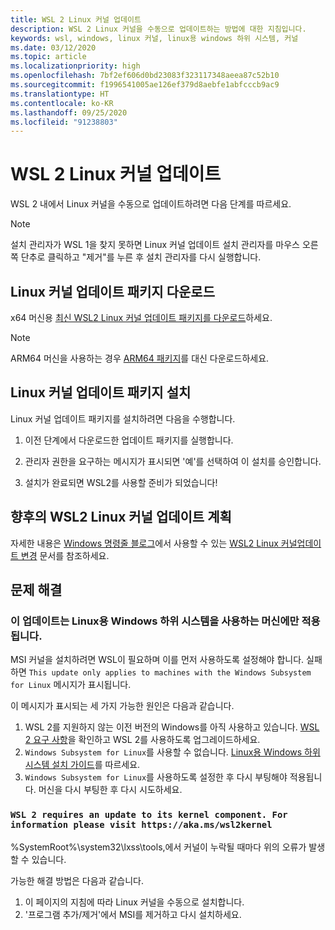```yaml
---
title: WSL 2 Linux 커널 업데이트
description: WSL 2 Linux 커널을 수동으로 업데이트하는 방법에 대한 지침입니다.
keywords: wsl, windows, linux 커널, linux용 windows 하위 시스템, 커널
ms.date: 03/12/2020
ms.topic: article
ms.localizationpriority: high
ms.openlocfilehash: 7bf2ef606d0bd23083f323117348aeea87c52b10
ms.sourcegitcommit: f1996541005ae126ef379d8aebfe1abfcccb9ac9
ms.translationtype: HT
ms.contentlocale: ko-KR
ms.lasthandoff: 09/25/2020
ms.locfileid: "91238803"
---
```

# <a name="updating-the-wsl-2-linux-kernel"></a>WSL 2 Linux 커널 업데이트

WSL 2 내에서 Linux 커널을 수동으로 업데이트하려면 다음 단계를 따르세요.

> [!NOTE] 
> 설치 관리자가 WSL 1을 찾지 못하면 Linux 커널 업데이트 설치 관리자를 마우스 오른쪽 단추로 클릭하고 "제거"를 누른 후 설치 관리자를 다시 실행합니다.

## <a name="download-the-linux-kernel-update-package"></a>Linux 커널 업데이트 패키지 다운로드

x64 머신용 [최신 WSL2 Linux 커널 업데이트 패키지를 다운로드](https://wslstorestorage.blob.core.windows.net/wslblob/wsl_update_x64.msi)하세요.

> [!NOTE]
> ARM64 머신을 사용하는 경우 [ARM64 패키지](https://wslstorestorage.blob.core.windows.net/wslblob/wsl_update_arm64.msi)를 대신 다운로드하세요.

## <a name="install-the-linux-kernel-update-package"></a>Linux 커널 업데이트 패키지 설치

Linux 커널 업데이트 패키지를 설치하려면 다음을 수행합니다.

  1. 이전 단계에서 다운로드한 업데이트 패키지를 실행합니다.

  2. 관리자 권한을 요구하는 메시지가 표시되면 '예'를 선택하여 이 설치를 승인합니다.

  3. 설치가 완료되면 WSL2를 사용할 준비가 되었습니다!

## <a name="future-plans-for-updating-the-wsl2-linux-kernel"></a>향후의 WSL2 Linux 커널 업데이트 계획

자세한 내용은 [Windows 명령줄 블로그](https://aka.ms/cliblog)에서 사용할 수 있는 [WSL2 Linux 커널업데이트 변경](https://devblogs.microsoft.com/commandline/wsl2-will-be-generally-available-in-windows-10-version-2004) 문서를 참조하세요.

## <a name="troubleshooting"></a>문제 해결

### <a name="this-update-only-applies-to-machines-with-the-windows-subsystem-for-linux"></a>이 업데이트는 Linux용 Windows 하위 시스템을 사용하는 머신에만 적용됩니다.
MSI 커널을 설치하려면 WSL이 필요하며 이를 먼저 사용하도록 설정해야 합니다. 실패하면 `This update only applies to machines with the Windows Subsystem for Linux` 메시지가 표시됩니다. 

이 메시지가 표시되는 세 가지 가능한 원인은 다음과 같습니다.

1. WSL 2를 지원하지 않는 이전 버전의 Windows를 아직 사용하고 있습니다. [WSL 2 요구 사항](https://docs.microsoft.com/windows/wsl/install-win10#update-to-wsl-2)을 확인하고 WSL 2를 사용하도록 업그레이드하세요. 
2. `Windows Subsystem for Linux`를 사용할 수 없습니다. [Linux용 Windows 하위 시스템 설치 가이드](https://docs.microsoft.com/windows/wsl/install-win10)를 따르세요.
3. `Windows Subsystem for Linux`를 사용하도록 설정한 후 다시 부팅해야 적용됩니다. 머신을 다시 부팅한 후 다시 시도하세요.

### `WSL 2 requires an update to its kernel component. For information please visit https://aka.ms/wsl2kernel`

%SystemRoot%\system32\lxss\tools\,에서 커널이 누락될 때마다 위의 오류가 발생할 수 있습니다.

가능한 해결 방법은 다음과 같습니다.

1. 이 페이지의 지침에 따라 Linux 커널을 수동으로 설치합니다.
2. '프로그램 추가/제거'에서 MSI를 제거하고 다시 설치하세요.